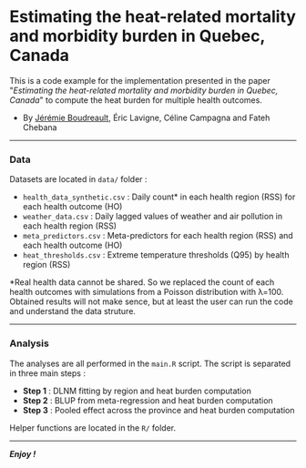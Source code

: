 Estimating the heat-related mortality and morbidity burden in Quebec, Canada
================================================================================

This is a code example for the implementation presented in the paper "*Estimating the heat-related mortality and morbidity burden in Quebec, Canada*" to compute the heat burden for multiple health outcomes.

- By [Jérémie Boudreault](https://jeremieboudreault.github.io/), Éric Lavigne, Céline Campagna and Fateh Chebana

---

### Data

Datasets are located in `data/` folder :

- `health_data_synthetic.csv` : Daily count* in each health region (RSS) for each health outcome (HO)
- `weather_data.csv` : Daily lagged values of weather and air pollution in each health region (RSS)
- `meta_predictors.csv` : Meta-predictors for each health region (RSS) and each health outcome (HO)
- `heat_thresholds.csv` : Extreme temperature thresholds (Q95) by health region (RSS)

*Real health data cannot be shared. So we replaced the count of each health outcomes with simulations from a Poisson distribution with λ=100. Obtained results will not make sence, but at least the user can run the code and understand the data struture.

---

### Analysis

The analyses are all performed in the `main.R` script. The script is separated in three main steps :

- **Step 1** : DLNM fitting by region and heat burden computation
- **Step 2** : BLUP from meta-regression and heat burden computation
- **Step 3** : Pooled effect across the province  and heat burden computation

Helper functions are located in the `R/` folder.

---

***Enjoy !***